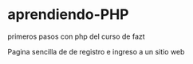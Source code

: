 # aprendiendo-PHP
primeros pasos con php del curso de fazt
</br>
<p>Pagina sencilla de de registro e ingreso a un sitio web</p>
